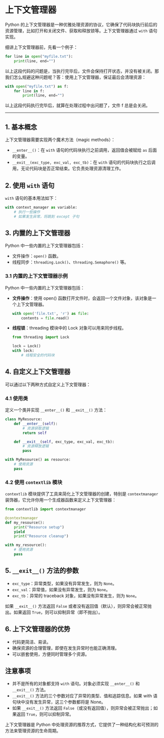 # 上下文管理器

Python 的上下文管理器是一种优雅处理资源的协议，它确保了代码块执行前后的资源管理，比如打开和关闭文件、获取和释放锁等。上下文管理器通过 `with` 语句实现。

细讲上下文管理器前，先看一个例子：

```python
for line in open("myfile.txt"):
    print(line, end="")
```

以上这段代码的问题是，当执行完毕后，文件会保持打开状态，并没有被关闭。那我们怎么规避这种问题呢？答：使用上下文管理器，保证最后会清理资源：

```python
with open("myfile.txt") as f:
    for line in f:
        print(line, end="")
```

以上这段代码执行完毕后，就算在处理过程中出问题了，文件 f 总是会关闭。

---

## 1. 基本概念

上下文管理器需要实现两个魔术方法（magic methods）：

- `__enter__()`：在 `with` 语句的代码块执行之前调用，返回值会被赋给 `as` 后面的变量。
- `__exit__(exc_type, exc_val, exc_tb)`：在 `with` 语句的代码块执行之后调用，无论代码块是否正常结束。它负责处理资源清理工作。

## 2. 使用 `with` 语句

`with` 语句的基本用法如下：

```python
with context_manager as variable:
    # 执行一些操作
    # 如果发生异常，将跳到 except 子句
```

## 3. 内置的上下文管理器

Python 中一些内置的上下文管理器包括：

- 文件操作：`open()` 函数。
- 线程同步：`threading.Lock()`、`threading.Semaphore()` 等。

### 3.1 内置的上下文管理器示例

Python 中一些内置的上下文管理器包括：

- **文件操作**：使用 open() 函数打开文件时，会返回一个文件对象，该对象是一个上下文管理器。

    ```python
    with open('file.txt', 'r') as file:
        contents = file.read()
    ```

- **线程锁**：threading 模块中的 Lock 对象可以用来同步线程。

    ```python
    from threading import Lock

    lock = Lock()
    with lock:
        # 线程安全的代码块
    ```

## 4. 自定义上下文管理器

可以通过以下两种方式自定义上下文管理器：

### 4.1 使用类

定义一个类并实现 `__enter__()` 和 `__exit__()` 方法：

```python
class MyResource:
    def __enter__(self):
        # 资源获取逻辑
        return self

    def __exit__(self, exc_type, exc_val, exc_tb):
        # 资源释放逻辑
        pass

with MyResource() as resource:
    # 使用资源
    pass
```

### 4.2 使用 `contextlib` 模块

`contextlib` 模块提供了工具来简化上下文管理器的创建，特别是 `contextmanager` 装饰器，它允许你用一个生成器函数来定义上下文管理器：

```python
from contextlib import contextmanager

@contextmanager
def my_resource():
    print("Resource setup")
    yield
    print("Resource cleanup")

with my_resource():
    # 使用资源
    pass
```

## 5. `__exit__()` 方法的参数

- `exc_type`：异常类型，如果没有异常发生，则为 `None`。
- `exc_val`：异常值，如果没有异常发生，则为 `None`。
- `exc_tb`：异常的 traceback 对象，如果没有异常发生，则为 `None`。

如果 `__exit__()` 方法返回 `False` 或者没有返回值（默认），则异常会被正常抛出。如果返回 `True`，则可以抑制异常（即不抛出）。

## 6. 上下文管理器的优势

- 代码更简洁、易读。
- 确保资源的合理管理，即使在发生异常时也能正确清理。
- 可以嵌套使用，方便同时管理多个资源。

## 注意事项

- 并不是所有的对象都支持 `with` 语句。对象必须实现 `__enter__()` 和 `__exit__()` 方法。
- `__exit__()` 方法的三个参数对应了异常的类型、值和追踪信息。如果 with 语句块中没有发生异常，这三个参数都将是 None。
- 如果 `__exit__()` 方法返回 `False`（或没有返回值），则异常会被正常抛出；如果返回 `True`，则可以抑制异常。

上下文管理器是 Python 中处理资源的推荐方式，它提供了一种结构化和可预测的方法来管理资源的生命周期。
